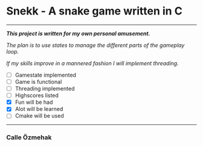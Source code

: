 # Snekk - A snake game written in C
---
***This project is written for my own personal amusement.***

*The plan is to use states to manage the different parts of the gameplay loop.*

*If my skills improve in a mannered fashion I will implement threading.*

- [ ] Gamestate implemented
- [ ] Game is functional
- [ ] Threading implemented
- [ ] Highscores listed
- [x] Fun will be had
- [x] Alot will be learned
- [ ] Cmake will be used

[^1]: Disclaimer: There will probably be alot of errors in this code so be warned.
---
### Calle Özmehak
